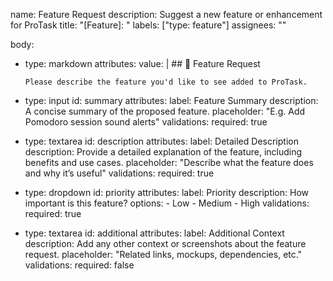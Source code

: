 name: Feature Request
description: Suggest a new feature or enhancement for ProTask
title: "[Feature]: "
labels: ["type: feature"]
assignees: ""

body:
  - type: markdown
    attributes:
      value: |
        ## 🚀 Feature Request
        
        Please describe the feature you'd like to see added to ProTask.
        
  - type: input
    id: summary
    attributes:
      label: Feature Summary
      description: A concise summary of the proposed feature.
      placeholder: "E.g. Add Pomodoro session sound alerts"
    validations:
      required: true

  - type: textarea
    id: description
    attributes:
      label: Detailed Description
      description: Provide a detailed explanation of the feature, including benefits and use cases.
      placeholder: "Describe what the feature does and why it’s useful"
    validations:
      required: true

  - type: dropdown
    id: priority
    attributes:
      label: Priority
      description: How important is this feature?
      options:
        - Low
        - Medium
        - High
    validations:
      required: true

  - type: textarea
    id: additional
    attributes:
      label: Additional Context
      description: Add any other context or screenshots about the feature request.
      placeholder: "Related links, mockups, dependencies, etc."
    validations:
      required: false
